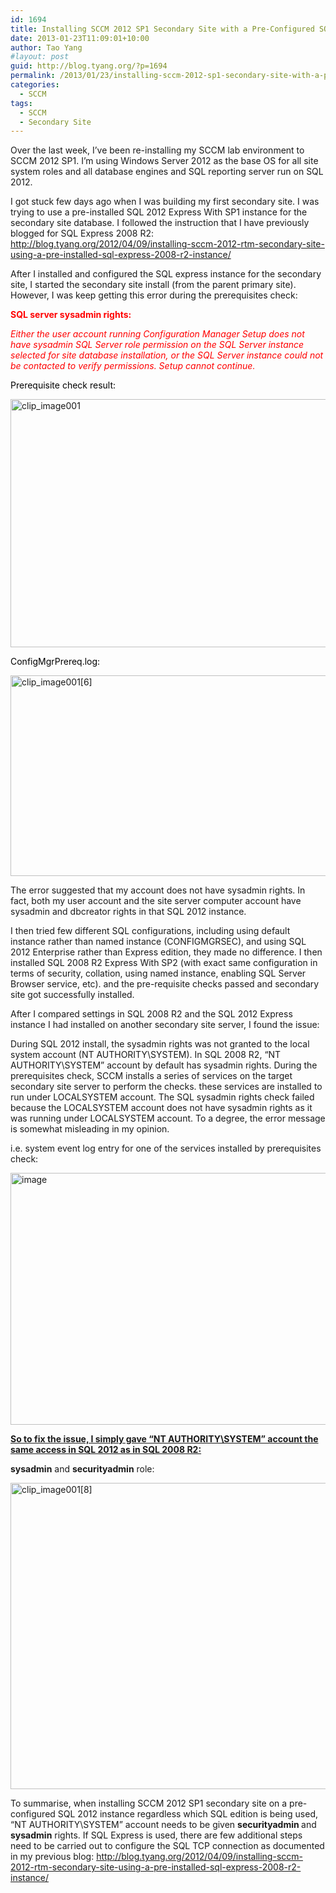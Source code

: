 ```yaml
---
id: 1694
title: Installing SCCM 2012 SP1 Secondary Site with a Pre-Configured SQL 2012 Instance
date: 2013-01-23T11:09:01+10:00
author: Tao Yang
#layout: post
guid: http://blog.tyang.org/?p=1694
permalink: /2013/01/23/installing-sccm-2012-sp1-secondary-site-with-a-pre-configured-sql-2012-instance/
categories:
  - SCCM
tags:
  - SCCM
  - Secondary Site
---
```

Over the last week, I’ve been re-installing my SCCM lab environment to SCCM 2012 SP1. I’m using Windows Server 2012 as the base OS for all site system roles and all database engines and SQL reporting server run on SQL 2012.

I got stuck few days ago when I was building my first secondary site. I was trying to use a pre-installed SQL 2012 Express With SP1 instance for the secondary site database. I followed the instruction that I have previously blogged for SQL Express 2008 R2: <a title="http://blog.tyang.org/2012/04/09/installing-sccm-2012-rtm-secondary-site-using-a-pre-installed-sql-express-2008-r2-instance/" href="http://blog.tyang.org/2012/04/09/installing-sccm-2012-rtm-secondary-site-using-a-pre-installed-sql-express-2008-r2-instance/">http://blog.tyang.org/2012/04/09/installing-sccm-2012-rtm-secondary-site-using-a-pre-installed-sql-express-2008-r2-instance/</a>

After I installed and configured the SQL express instance for the secondary site, I started the secondary site install (from the parent primary site). However, I was keep getting this error during the prerequisites check:

<span style="color: #ff0000;"><strong>SQL server sysadmin rights:</strong></span>

<span style="color: #ff0000;"><em>Either the user account running Configuration Manager Setup does not have sysadmin SQL Server role permission on the SQL Server instance selected for site database installation, or the SQL Server instance could not be contacted to verify permissions. Setup cannot continue.</em></span>

<span style="color: #000000;">Prerequisite check result:</span>

<a href="http://blog.tyang.org/wp-content/uploads/2013/01/clip_image001.png"><img style="background-image: none; padding-left: 0px; padding-right: 0px; display: inline; padding-top: 0px; border: 0px;" title="clip_image001" alt="clip_image001" src="http://blog.tyang.org/wp-content/uploads/2013/01/clip_image001_thumb.png" width="580" height="397" border="0" /></a>

<span style="color: #000000;">ConfigMgrPrereq.log:</span>

<a href="http://blog.tyang.org/wp-content/uploads/2013/01/clip_image0016.png"><img style="background-image: none; padding-left: 0px; padding-right: 0px; display: inline; padding-top: 0px; border: 0px;" title="clip_image001[6]" alt="clip_image001[6]" src="http://blog.tyang.org/wp-content/uploads/2013/01/clip_image0016_thumb.png" width="580" height="321" border="0" /></a>

The error suggested that my account does not have sysadmin rights. In fact, both my user account and the site server computer account have sysadmin and dbcreator rights in that SQL 2012 instance.

I then tried few different SQL configurations, including using default instance rather than named instance (CONFIGMGRSEC), and using SQL 2012 Enterprise rather than Express edition, they made no difference. I then installed SQL 2008 R2 Express With SP2 (with exact same configuration in terms of security, collation, using named instance, enabling SQL Server Browser service, etc). and the pre-requisite checks passed and secondary site got successfully installed.

After I compared settings in SQL 2008 R2 and the SQL 2012 Express instance I had installed on another secondary site server, I found the issue:

During SQL 2012 install, the sysadmin rights was not granted to the local system account (NT AUTHORITY\SYSTEM). In SQL 2008 R2, “NT AUTHORITY\SYSTEM” account by default has sysadmin rights. During the prerequisites check, SCCM installs a series of services on the target secondary site server to perform the checks. these services are installed to run under LOCALSYSTEM account. The SQL sysadmin rights check failed because the LOCALSYSTEM account does not have sysadmin rights as it was running under LOCALSYSTEM account. To a degree, the error message is somewhat misleading in my opinion.

i.e. system event log entry for one of the services installed by prerequisites check:

<a href="http://blog.tyang.org/wp-content/uploads/2013/01/image.png"><img style="background-image: none; padding-left: 0px; padding-right: 0px; display: inline; padding-top: 0px; border: 0px;" title="image" alt="image" src="http://blog.tyang.org/wp-content/uploads/2013/01/image_thumb.png" width="578" height="403" border="0" /></a>

<strong><span style="text-decoration: underline;">So to fix the issue, I simply gave “NT AUTHORITY\SYSTEM” account the same access in SQL 2012 as in SQL 2008 R2:</span></strong>

<strong>sysadmin</strong> and <strong>securityadmin</strong> role:

<a href="http://blog.tyang.org/wp-content/uploads/2013/01/clip_image0018.png"><img style="background-image: none; padding-left: 0px; padding-right: 0px; display: inline; padding-top: 0px; border: 0px;" title="clip_image001[8]" alt="clip_image001[8]" src="http://blog.tyang.org/wp-content/uploads/2013/01/clip_image0018_thumb.png" width="541" height="490" border="0" /></a>

To summarise, when installing SCCM 2012 SP1 secondary site on a pre-configured SQL 2012 instance regardless which SQL edition is being used, “NT AUTHORITY\SYSTEM” account needs to be given <strong>securityadmin </strong>and <strong>sysadmin</strong> rights. If SQL Express is used, there are few additional steps need to be carried out to configure the SQL TCP connection as documented in my previous blog: <a title="http://blog.tyang.org/2012/04/09/installing-sccm-2012-rtm-secondary-site-using-a-pre-installed-sql-express-2008-r2-instance/" href="http://blog.tyang.org/2012/04/09/installing-sccm-2012-rtm-secondary-site-using-a-pre-installed-sql-express-2008-r2-instance/">http://blog.tyang.org/2012/04/09/installing-sccm-2012-rtm-secondary-site-using-a-pre-installed-sql-express-2008-r2-instance/</a>